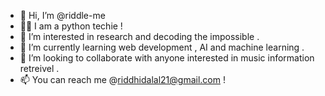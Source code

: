 - 👋 Hi, I’m @riddle-me
- 👩‍💻 I am a python techie !
- 👀 I’m interested in research and decoding the impossible .
- 🌱 I’m currently learning web development , AI and machine learning .
- 💞️ I’m looking to collaborate with anyone interested in music information retreivel .  
- 📫 You can reach me @riddhidalal21@gmail.com !

<!---
riddle-me/riddle-me is a ✨ special ✨ repository because its `README.md` (this file) appears on your GitHub profile.
You can click the Preview link to take a look at your changes.
--->
